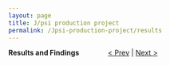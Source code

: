 ```yaml
---
layout: page
title: J/psi production project
permalink: /Jpsi-production-project/results
---
```


**Results and Findings** &emsp; &emsp; &emsp; [< Prev](proj-6.markdown) | [Next >](proj-8.markdown)
